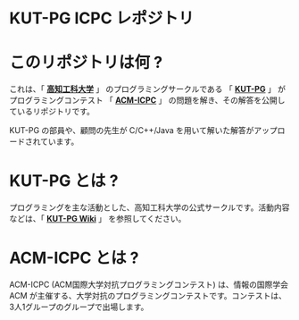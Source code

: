KUT-PG ICPC レポジトリ
=======================

# このリポジトリは何 ?
これは、「 [**高知工科大学**](http://www.kochi-tech.ac.jp/kut/index.html) 」 のプログラミングサークルである 「 [**KUT-PG**](http://wikiwiki.jp/kut-pg/) 」 がプログラミングコンテスト 「 [**ACM-ICPC**](http://icpc.iisf.or.jp) 」 の問題を解き、その解答を公開しているリポジトリです。

KUT-PG の部員や、顧問の先生が C/C++/Java を用いて解いた解答がアップロードされています。

# KUT-PG とは ?
プログラミングを主な活動とした、高知工科大学の公式サークルです。活動内容などは、「 [**KUT-PG Wiki**](http://wikiwiki.jp/kut-pg/) 」 を参照してください。

# ACM-ICPC とは ?
ACM-ICPC (ACM国際大学対抗プログラミングコンテスト) は、情報の国際学会 ACM が主催する、大学対抗のプログラミングコンテストです。コンテストは、3人1グループのグループで出場します。

